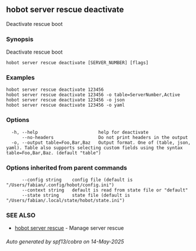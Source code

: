 ## hobot server rescue deactivate

Deactivate rescue boot

### Synopsis

Deactivate rescue boot

```
hobot server rescue deactivate [SERVER_NUMBER] [flags]
```

### Examples

```
hobot server rescue deactivate 123456
hobot server rescue deactivate 123456 -o table=ServerNumber,Active
hobot server rescue deactivate 123456 -o json
hobot server rescue deactivate 123456 -o yaml
```

### Options

```
  -h, --help                       help for deactivate
      --no-headers                 Do not print headers in the output
  -o, --output table=Foo,Bar,Baz   Output format. One of (table, json, yaml). Table also supports selecting custom fields using the syntax table=Foo,Bar,Baz. (default "table")
```

### Options inherited from parent commands

```
      --config string    config file (default is "/Users/fabian/.config/hobot/config.ini")
      --context string   default is read from state file or "default"
      --state string     state file (default is "/Users/fabian/.local/state/hobot/state.ini")
```

### SEE ALSO

* [hobot server rescue](hobot_server_rescue.md)	 - Manage server rescue

###### Auto generated by spf13/cobra on 14-May-2025
